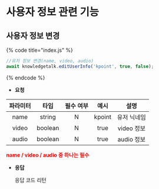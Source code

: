 # 사용자 정보 관련 기능

## 사용자 정보 변경

{% code title="index.js" %}
```javascript
//유저 정보 변경(name, video, audio)
await knowledgetalk.editUserInfo('kpoint', true, false);
```
{% endcode %}


- **요청**

| 파라미터 |  타입   | 필수 여부 |  예시  |    설명     |
| :------: | :-----: | :-------: | :----: | :---------: |
|   name   | string  |     N     | kpoint | 유저 닉네임 |
|  video   | boolean |     N     |  true  | video 정보  |
|  audio   | boolean |     N     |  true  | audio 정보  |

<span style="color:red">**name / video / audio 중 하나는 필수**</span>

- **응답**

  응답 코드 리턴